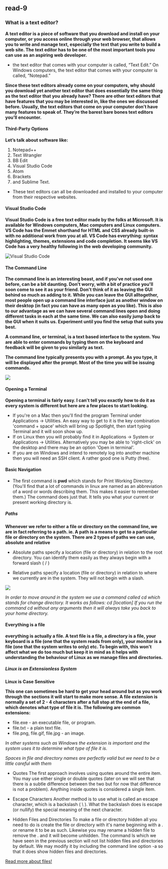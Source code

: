 ## read-9

### What is a text editor?

**A text editor is a piece of software that you download and install on your computer, or you access online through your web browser, that allows you to write and manage text, especially the text that you write to build a web site. The text editor has to be one of the most important tools you can use as an aspiring web developer.**
* the text editor that comes with your computer is called, “Text Edit.” On Windows computers, the text editor that comes with your computer is called, “Notepad.”

**Since these text editors already come on your computers, why should you download yet another text editor that does essentially the same thing as the text editor that you already have? There are other text editors that have features that you may be interested in, like the ones we discussed before. Usually, the text editors that come on your computer don’t have many features to speak of. They’re the barest bare bones text editors you’ll encounter.**

#### Third-Party Options
**Let’s talk about software like:**

1. Notepad++
2. Text Wrangler
3. BB Edit
4. Visual Studio Code
5. Atom
6. Brackets
7. and Sublime Text.


* These text editors can all be downloaded and installed to your computer from their respective websites.

#### Visual Studio Code
**Visual Studio Code is a free text editor made by the folks at Microsoft. It is available for Windows computers, Mac computers and Linux computers. VS Code has the Emmet shorthand for HTML and CSS already built-in with no additional work from you at all. VS Code has everything: syntax highlighting, themes, extensions and code completion. It seems like VS Code has a very healthy following in the web developing community.**

![Visual Studio Code](https://upload.wikimedia.org/wikipedia/commons/thumb/9/9a/Visual_Studio_Code_1.35_icon.svg/1200px-Visual_Studio_Code_1.35_icon.svg.png)

#### The Command Line
**The command line is an interesting beast, and if you've not used one before, can be a bit daunting. Don't worry, with a bit of practice you'll soon come to see it as your friend. Don't think of it as leaving the GUI behind so much as adding to it. While you can leave the GUI alltogether, most people open up a command line interface just as another window on their desktop (in fact you can have as many open as you like). This is also to our advantage as we can have several command lines open and doing different tasks in each at the same time. We can also easily jump back to the GUI when it suits us. Experiment until you find the setup that suits you best.**

**A command line, or terminal, is a text based interface to the system. You are able to enter commands by typing them on the keyboard and feedback will be given to you similarly as text.**

**The command line typically presents you with a prompt. As you type, it will be displayed after the prompt. Most of the time you will be issuing commands.**

![](https://www.ictlounge.com/Images/command_line_interface_large.gif)


#### Opening a Terminal

**Opening a terminal is fairly easy. I can't tell you exactly how to do it as every system is different but here are a few places to start looking.**

* If you're on a Mac then you'll find the program Terminal under Applications -> Utilities. An easy way to get to it is the key combination 'command + space' which will bring up Spotlight, then start typing Terminal and it will soon show up.
* If on Linux then you will probably find it in Applications -> System or Applications -> Utilities. Alternatively you may be able to 'right-click' on the desktop and there may be an option 'Open in terminal'.
* If you are on Windows and intend to remotely log into another machine then you will need an SSH client. A rather good one is Putty (free).

#### Basic Navigation
- The first command is **pwd** which stands for Print Working Directory. (You'll find that a lot of commands in linux are named as an abbreviation of a word or words describing them. This makes it easier to remember them.) The command does just that. It tells you what your current or present working directory is.

##### Paths
**Whenever we refer to either a file or directory on the command line, we are in fact referring to a path. ie. A path is a means to get to a particular file or directory on the system.
There are 2 types of paths we can use, absolute and relative**
* Absolute paths specify a location (file or directory) in relation to the root directory. You can identify them easily as they always begin with a forward slash ( / )

* Relative paths specify a location (file or directory) in relation to where we currently are in the system. They will not begin with a slash.

![](https://s2.studylib.net/store/data/005441378_1-199f4db3c92c35f93901f9c6626fbcc7.png)

*In order to move around in the system we use a command called cd which stands for change directory. It works as follows:*
*cd [location]
If you run the command cd without any arguments then it will always take you back to your home directory.*

#### Everything is a file

**everything is actually a file. A text file is a file, a directory is a file, your keyboard is a file (one that the system reads from only), your monitor is a file (one that the system writes to only) etc. To begin with, this won't affect what we do too much but keep it in mind as it helps with understanding the behaviour of Linux as we manage files and directories.**

##### Linux is an Extensionless System
**Linux is Case Sensitive**

**This one can sometimes be hard to get your head around but as you work through the sections it will start to make more sense. A file extension is normally a set of 2 - 4 characters after a full stop at the end of a file, which denotes what type of file it is. The following are common extensions:**

* file.exe - an executable file, or program.
* file.txt - a plain text file.
* file.png, file.gif, file.jpg - an image.

*In other systems such as Windows the extension is important and the system uses it to determine what type of file it is.*

*Spaces in file and directory names are perfectly valid but we need to be a little careful with them*

* Quotes
The first approach involves using quotes around the entire item. You may use either single or double quotes (later on we will see that there is a subtle difference between the two but for now that difference is not a problem). Anything inside quotes is considered a single item.
* Escape Characters
Another method is to use what is called an escape character, which is a backslash ( \ ). What the backslash does is escape (or nullify) the special meaning of the next character.

* Hidden Files and Directories
To make a file or directory hidden all you need to do is create the file or directory with it's name beginning with a . or rename it to be as such. Likewise you may rename a hidden file to remove the . and it will become unhidden. The command ls which we have seen in the previous section will not list hidden files and directories by default. We may modify it by including the command line option -a so that it does show hidden files and directories.

[Read more about files!](https://ryanstutorials.net/linuxtutorial/aboutfiles.php)



